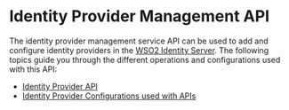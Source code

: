 # Identity Provider Management API

The identity provider management service API can be used to add and
configure identity providers in the [WSO2 Identity
Server](http://wso2.com/products/identity-server/). The following
topics guide you through the different operations and configurations
used with this API:

-   [Identity Provider API](../../apis/use-the-identity-provider-api)
-   [Identity Provider Configurations used with
    APIs](../../apis/identity-provider-configurations-used-with-apis)
